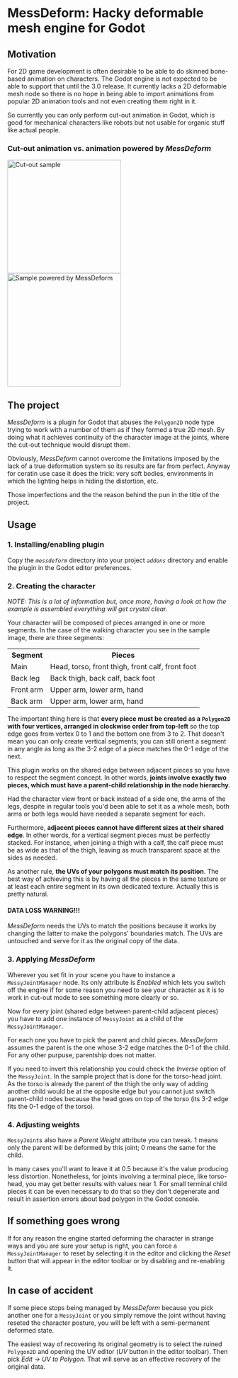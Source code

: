 # MessDeform: Hacky deformable mesh engine for Godot

## Motivation

For 2D game development is often desirable to be able to do skinned bone-based animation on characters. The Godot engine is not expected to be able to support that until the 3.0 release. It currently lacks a 2D deformable mesh node so there is no hope in being able to import animations from popular 2D animation tools and not even creating them right in it.

So currently you can only perform cut-out animation in Godot, which is good for mechanical characters like robots but not usable for organic stuff like actual people.

### Cut-out animation vs. animation powered by *MessDeform*
<img src="https://s9.postimg.io/xhty0xd5b/without_mess_deform.gif" width="256" alt="Cut-out sample"/>
<img src="https://s21.postimg.org/9dsoxez9z/with_mess_deform.gif" width="256" alt="Sample powered by MessDeform"/>

## The project

*MessDeform* is a plugin for Godot that abuses the `Polygon2D` node type trying to work with a number of them as if they formed a true 2D mesh. By doing what it achieves continuity of the character image at the joints, where the cut-out technique would disrupt them. 

Obviously, *MessDeform* cannot overcome the limitations imposed by the lack of a true deformation system so its results are far from perfect. Anyway for ceratin use case it does the trick: very soft bodies, environments in which the lighting helps in hiding the distortion, etc.

Those imperfections and the the reason behind the pun in the title of the project.

## Usage

### 1. Installing/enabling plugin

Copy the *`messdeform`* directory into your project *`addons`* directory and enable the plugin in the Godot editor preferences.

### 2. Creating the character

*NOTE: This is a lot of information but, once more, having a look at how the example is assembled everything will get crystal clear.*

Your character will be composed of pieces arranged in one or more segments. In the case of the walking character you see in the sample image, there are three segments:

<table>
<tr>
<th>Segment</th><th>Pieces</th>
</tr>
<tr>
<td>Main</td><td>Head, torso, front thigh, front calf, front foot</td>
</tr>
<tr>
<td>Back leg</td><td>Back thigh, back calf, back foot</td>
</tr>
<tr>
<td>Front arm</td><td>Upper arm, lower arm, hand</td>
</tr>
<tr>
<td>Back arm</td><td>Upper arm, lower arm, hand</td>
</tr>
</table>

The important thing here is that **every piece must be created as a `Polygon2D` with four vertices, arranged in clockwise order from top-left** so the top edge goes from vertex 0 to 1 and the bottom one from 3 to 2. That doesn't mean you can only create vertical segments; you can still orient a segment in any angle as long as the 3-2 edge of a piece matches the 0-1 edge of the next.

This plugin works on the shared edge between adjacent pieces so you have to respect the segment concept. In other words, **joints involve exactly two pieces, which must have a parent-child relationship in the node hierarchy**.

Had the character view front or back instead of a side one, the arms of the legs, despite in regular tools you'd been able to set it as a whole mesh, both arms or both legs would have needed a separate segment for each.

Furthermore, **adjacent pieces cannot have different sizes at their shared edge**. In other words, for a vertical segment pieces must be perfectly stacked. For instance, when joining a thigh with a calf, the calf piece must be as wide as that of the thigh, leaving as much transparent space at the sides as needed.

As another rule, **the UVs of your polygons must match its position**. The best way of achieving this is by having all the pieces in the same texture or at least each entire segment in its own dedicated texture. Actually this is pretty natural.

#### DATA LOSS WARNING!!!

*MessDeform* needs the UVs to match the positions because it works by changing the latter to make the polygons' boundaries match. The UVs are untouched and serve for it as the original copy of the data.

### 3. Applying *MessDeform*

Wherever you set fit in your scene you have to instance a `MessyJointManager` node. Its only attribute is *Enabled* which lets you switch off the engine if for some reason you need to see your character as it is to work in cut-out mode to see something more clearly or so.

Now for every joint (shared edge between parent-child adjacent pieces) you have to add one instance of `MessyJoint` as a child of the `MessyJointManager`.

For each one you have to pick the parent and child pieces. *MessDeform* assumes the parent is the one whose 3-2 edge matches the 0-1 of the child. For any other purpuse, parentship does not matter.

If you need to invert this relationship you could check the *Inverse* option of the `MessyJoint`. In the sample project that is done for the torso-head joint. As the torso is already the parent of the thigh the only way of adding another child would be at the opposite edge but you cannot just switch parent-child nodes because the head goes on top of the torso (its 3-2 edge fits the 0-1 edge of the torso).

### 4. Adjusting weights

`MessyJoint`s also have a *Parent Weight* attribute you can tweak. 1 means only the parent will be deformed by this joint; 0 means the same for the child.

In many cases you'll want to leave it at 0.5 because it's the value producing less distortion. Nonetheless, for joints involving a terminal piece, like torso-head, you may get better results with values near 1. For small terminal child pieces it can be even necessary to do that so they don't degenerate and result in assertion errors about bad polygon in the Godot console.

## If something goes wrong

If for any reason the engine started deforming the character in strange ways and you are sure your setup is right, you can force a `MessyJointManager` to reset by selecting it in the editor and clicking the *Reset* button that will appear in the editor toolbar or by disabling and re-enabling it.

## In case of accident

If some piece stops being managed by *MessDeform* because you pick another one for a `MessyJoint` or you simply remove the joint without having reseted the character posture, you will be left with a semi-permanent deformed state.

The easiest way of recovering its original geometry is to select the ruined `Polygon2D` and opening the UV editor (*UV* button in the editor toolbar). Then pick *Edit -> UV to Polygon*. That will serve as an effective recovery of the original data.
